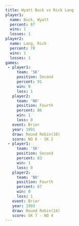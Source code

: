 ```yaml
---
title: Wyatt Buck vs Rick Lang
player1:           
  name: Buck, Wyatt
  percent: 87      
  wins: 1          
  losses: 1        
player2:           
  name: Lang, Rick 
  percent: 78      
  wins: 1          
  losses: 1        
games:
 - player1:          
     team: 'SK'      
     position: Second
     percent: 91     
     win: 0          
     loss: 1         
   player2:          
     team: 'NO'      
     position: Fourth
     percent: 86     
     win: 1          
     loss: 0         
   event: Brier         
   year: 1991           
   draw: Round Robin(10)
   score: NO 6 - SK 2   
 - player1:          
     team: 'SK'      
     position: Second
     percent: 83     
     win: 1          
     loss: 0         
   player2:          
     team: 'NO'      
     position: Fourth
     percent: 67     
     win: 0          
     loss: 1         
   event: Brier         
   year: 1993           
   draw: Round Robin(14)
   score: SK 7 - NO 4   
---
```

